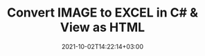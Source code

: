 ---
############################# Static ############################
layout: "autogen-gist"
date: 2021-10-02T14:22:14+03:00
draft: false
path: "total/net/conversion/image-to-excel/"
other_out_formats: "PDF Word eBook Excel Image Photoshop Web Email"
ad_headline: "Convert IMAGE to EXCEL | .NET"
ad_description: "Most Accurate IMAGE to EXCEL document Conversion solution for your .NET applications."

############################# Head ############################
head_title: "Convert IMAGE to EXCEL in C# VB.NET ASP.NET | Document Conversion"
head_description: "Code example to convert IMAGE to EXCEL and 100+ other file formats in .NET (C#, VB.NET, ASP.NET & .NET Core) applications. Display the Converted EXCEL document as HTML viewer."

############################# Header ############################
title: "Convert IMAGE to EXCEL in C# & View as HTML"
description: "Programmatically convert IMAGE to EXCEL in C# .NET applications using flexible document conversion features to customize the resultant document. Convert the complete document from one file format to other or choose selective pages of a source document based on the page numbers or page ranges and easily convert to a supported document format."

############################# SubMenu ############################
submenu:
    enable: false

############################# Content ############################
content:
    enable: true
    block:
    - title_left: "IMAGE to EXCEL Conversion in C# .NET"
      content_left: |
          Follow these simple steps to convert IMAGE to EXCEL in C# .NET. View the converted EXCEL document as HTML without using any external software.

          -   Create **Converter** object to convert IMAGE document
          -   Set the convert options for EXCEL format
          -   Call **Convert** method of **Converter** class instance for conversion to EXCEL
          -   Set options for HTML viewer
          -   Create **Viewer** object to view converted EXCEL as HTML
          
      title_right: "Downloads & Installation Instructions"
      content_right: |
          You require `GroupDocs.Conversion` & `GroupDocs.Viewer` namespaces to convert between a wide range of popular document types such as PDF, Microsoft Word, Excel, PowerPoint, Project, Outlook, HTML, diagrams and image file formats. Explore other [.NET APIs for Office documents](https://products.conholdate.com/total/net/) as offered by Conholdate.Total.
          
          Get the respective assembly files from the [downloads](https://downloads.conholdate.com/total/net) or fetch the whole package from [Nuget](https://www.nuget.org/packages/Conholdate.Total/) to add 'Conholdate.Total` directly in your workspace.
          
      gisthash: "4f311c07ae9ee691b8afb7960aa6c806"
      gistfile: "word-to-pdf-conversion.cs"

    - title_left: "Add Watermark to Converted EXCEL in C#"
      content_left: |
          Accurately convert documents (IMAGE to EXCEL) exactly as the original file and apply text or image watermarks to the converted document pages using C# .NET.

          -   Create **Converter** object to convert IMAGE document
          -   Create new instance of **WatermarkOptions** class
          -   Specify watermark properties (color, width, text, image etc)
          -   Instantiate the proper **ConvertOptions** class
          -   Set **Watermark** property of the **ConvertOptions** instance
          -   Call **Convert** method of **Converter** class instance for conversion to EXCEL
        
      title_right: "Source Document Information Extraction"
      content_right: |
          The documents information extraction feature not only allows getting the basic information about the source document file but it also supports extracting some valuable file-format specific information such as project start and end dates of a Microsoft Project file, any printing restrictions on a PDF document, list of folders enclosed in an Outlook data file etc. 

          Convert popular document file formats on different operating systems such as Windows, Linux or macOS while using platforms such as Windows Azure, Mono and Xamarin.
          
      gisthash: "a15affe15284876ce010a315a09da1f0"
      gistfile: "convert-word-to-pdf-and-add-text-watermark-to-converted-pdf.cs"

############################# About Formats ############################
about_formats:
    enable: false
############################# More Formats ############################
more_formats:
    enable: true
    auto: false
    other_out_formats: PDF Word eBook Excel Image Photoshop Web Email
############################# Back to top ###############################
back_to_top:
  enable: true
---